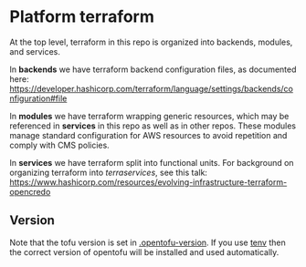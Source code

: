 # Platform terraform

At the top level, terraform in this repo is organized into backends, modules, and services.

In **backends** we have terraform backend configuration files, as documented here: <https://developer.hashicorp.com/terraform/language/settings/backends/configuration#file>

In **modules** we have terraform wrapping generic resources, which may be referenced in **services** in this repo as well as in other repos. These modules manage standard configuration for AWS resources to avoid repetition and comply with CMS policies.

In **services** we have terraform split into functional units. For background on organizing terraform into *terraservices*, see this talk: <https://www.hashicorp.com/resources/evolving-infrastructure-terraform-opencredo>

## Version

Note that the tofu version is set in [.opentofu-version](.opentofu-version). If you use [tenv](https://github.com/tofuutils/tenv) then the correct version of opentofu will be installed and used automatically.
